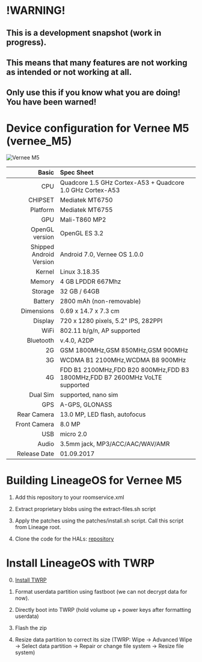 # !WARNING!

## This is a development snapshot (work in progress).
## This means that many features are not working as intended or not working at all.
## Only use this if you know what you are doing! You have been warned!


Device configuration for Vernee M5 (vernee_M5)
===========================================

![Vernee M5](https://gloimg.yoshop.com/yoshop/pdm-product-pic/Electronic/2017/08/18/goods-img/1506378437033552600.jpg "Vernee M5")

Basic   | Spec Sheet
-------:|:-------------------------
CPU     | Quadcore 1.5 GHz Cortex-A53 + Quadcore 1.0 GHz Cortex-A53
CHIPSET | Mediatek MT6750
Platform | Mediatek MT6755
GPU     | Mali-T860 MP2
OpenGL version | OpenGL ES 3.2
Shipped Android Version | Android 7.0, Vernee OS 1.0.0
Kernel  | Linux 3.18.35
Memory  | 4 GB LPDDR 667Mhz
Storage | 32 GB / 64GB
Battery | 2800 mAh (non-removable)
Dimensions | 0.69 x 14.7 x 7.3 cm
Display | 720 x 1280 pixels, 5.2" IPS, 282PPI
WiFi    | 802.11 b/g/n, AP supported
Bluetooth | v.4.0, A2DP
2G      | GSM 1800MHz,GSM 850MHz,GSM 900MHz 
3G      | WCDMA B1 2100MHz,WCDMA B8 900MHz
4G      | FDD B1 2100MHz,FDD B20 800MHz,FDD B3 1800MHz,FDD B7 2600MHz VoLTE supported
Dual Sim | supported, nano sim
GPS     | A-GPS, GLONASS
Rear Camera  | 13.0 MP, LED flash, autofocus
Front Camera | 8.0 MP
USB | micro 2.0
Audio  | 3.5mm jack, MP3/ACC/AAC/WAV/AMR
Release Date | 01.09.2017


Building LineageOS for Vernee M5
===========================================

1. Add this repository to your roomservice.xml

2. Extract proprietary blobs using the extract-files.sh script

3. Apply the patches using the patches/install.sh script. Call this script from Lineage root.

4. Clone the code for the HALs: [repository](https://github.com/ngc4622/android_hardware_mediatek_mt6750)


Install LineageOS with TWRP
===========================================

0. [Install TWRP](https://forum.xda-developers.com/android/development/recovery-vernee-m5-t3769597/post76036919#post76036919)

1. Format userdata partition using fastboot (we can not decrypt data for now).

2. Directly boot into TWRP (hold volume up + power keys after formatting userdata)

3. Flash the zip

4. Resize data partition to correct its size (TWRP: Wipe -> Advanced Wipe -> 
Select data partition -> Repair or change file system -> Resize file system)
